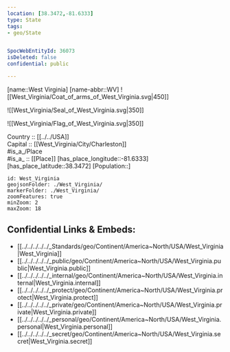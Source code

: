 ```yaml
---
location: [38.3472,-81.6333] 
type: State
tags:
- geo/State


SpocWebEntityId: 36073
isDeleted: false
confidential: public

---
```

[name::West Virginia] 
[name-abbr::WV] 
![[West_Virginia/Coat_of_arms_of_West_Virginia.svg|450]] 

![[West_Virginia/Seal_of_West_Virginia.svg|350]] 

![[West_Virginia/Flag_of_West_Virginia.svg|350]] 


Country :: [[../../USA]]  
Capital :: [[West_Virginia/City/Charleston]]  
#is_a_/Place  
#is_a_ :: [[Place]] 
[has_place_longitude::-81.6333] 
[has_place_latitude::38.3472] 
[Population::] 



```leaflet
id: West_Virginia
geojsonFolder: ./West_Virginia/
markerFolder: ./West_Virginia/
zoomFeatures: true 
minZoom: 2 
maxZoom: 18
```


## Confidential Links & Embeds: 
- [[../../../../../_Standards/geo/Continent/America~North/USA/West_Virginia|West_Virginia]] 
- [[../../../../../_public/geo/Continent/America~North/USA/West_Virginia.public|West_Virginia.public]] 
- [[../../../../../_internal/geo/Continent/America~North/USA/West_Virginia.internal|West_Virginia.internal]] 
- [[../../../../../_protect/geo/Continent/America~North/USA/West_Virginia.protect|West_Virginia.protect]] 
- [[../../../../../_private/geo/Continent/America~North/USA/West_Virginia.private|West_Virginia.private]] 
- [[../../../../../_personal/geo/Continent/America~North/USA/West_Virginia.personal|West_Virginia.personal]] 
- [[../../../../../_secret/geo/Continent/America~North/USA/West_Virginia.secret|West_Virginia.secret]] 

